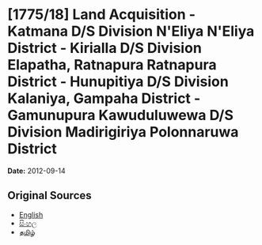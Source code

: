# [1775/18] Land Acquisition - Katmana D/S Division N'Eliya N'Eliya District - Kirialla D/S Division Elapatha, Ratnapura Ratnapura District - Hunupitiya D/S Division Kalaniya, Gampaha District - Gamunupura Kawuduluwewa D/S Division Madirigiriya Polonnaruwa District

**Date:** 2012-09-14

## Original Sources

- [English](https://documents.gov.lk/view/extra-gazettes/2012/9/1775-18_E.pdf)
- [සිංහල](https://documents.gov.lk/view/extra-gazettes/2012/9/1775-18_S.pdf)
- [தமிழ்](https://documents.gov.lk/view/extra-gazettes/2012/9/1775-18_T.pdf)
